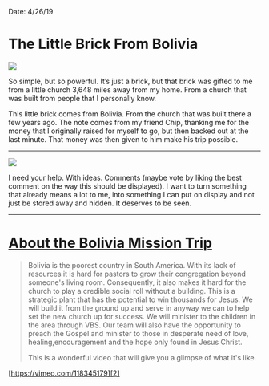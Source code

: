 Date: 4/26/19

# The Little Brick From Bolivia

![][image-1]

So simple, but so powerful. It’s just a brick, but that brick was gifted to me from a little church 3,648 miles away from my home. From a church that was built from people that I personally know.

This little brick comes from Bolivia. From the church that was built there a few years ago. The note comes from my friend Chip, thanking me for the money that I originally raised for myself to go, but then backed out at the last minute. That money was then given to him make his trip possible.

---- 

![][image-2]

I need your help. With ideas. Comments (maybe vote by liking the best comment on the way this should be displayed). I want to turn something that already means a lot to me, into something I can put on display and not just be stored away and hidden. It deserves to be seen.

---- 

# [About the Bolivia Mission Trip][1]

> Bolivia is the poorest country in South America. With its lack of resources it is hard for pastors to grow their congregation beyond someone's living room. Consequently, it also makes it hard for the church to play a credible social roll without a building. This is a strategic plant that has the potential to win thousands for Jesus. We will build it from the ground up and serve in anyway we can to help set the new church up for success. We will minister to the children in the area through VBS. Our team will also have the opportunity to preach the Gospel and minister to those in desperate need of love, healing,encouragement and the hope only found in Jesus Christ.
> 
> This is a wonderful video that will give you a glimpse of what it's like.

[https://vimeo.com/118345179][2]

[1]:	https://www.crosschurchhouma.com/Bolivia
[2]:	https://vimeo.com/118345179

[image-1]:	https://i.imgur.com/IZ3AVqu.png
[image-2]:	https://i.imgur.com/ZShw4WR.jpg